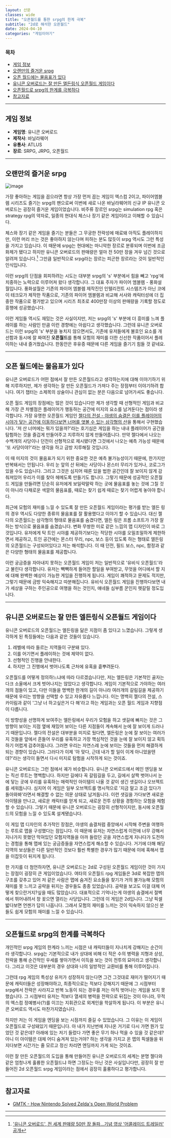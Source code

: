 ```yaml
---
layout: 산문
classes: wide
title: "오픈월드를 통한 srpg의 한계 극복"
subtitle: "2d로 해석한 오픈월드"
date: 2024-04-10
categories: "게임이야기"
---
```


### 목차

- [게임 정보](#게임-정보)
- [오랜만의 즐거운 srpg](#오랜만의-즐거운-srpg)
- [오픈 월드에는 물음표가 있다](#오픈-월드에는-물음표가-있다)
- [유니콘 오버로드는 잘 만든 엘든링식 오픈월드 게임이다](#유니콘-오버로드는-잘-만든-엘든링식-오픈월드-게임이다)
- [오픈월드로 srpg의 한계를 극복하다](#오픈월드로-srpg의-한계를-극복하다)
- [참고자료](#참고자료)

---

## 게임 정보

- **게임명**: 유니콘 오버로드
- **제작사**: 바닐라웨어
- **유통사**: ATLUS
- **장르**: SRPG, JRPG, 오픈월드

---

## 오랜만의 즐거운 srpg

![image](https://imgur.com/24xT1Zy.jpg)

가장 좋아하는 게임을 꼽으라면 항상 가장 먼저 꼽는 게임이 엑스컴 2이고, 파이어엠블렘 시리즈도 즐기는 srpg의 팬으로써 이번에 새로 나온 바닐라웨어의 신규 IP 유니콘 오버로드는 굉장히 즐거운 게임이었습니다. 비주류 장르인 srpg는 simulation rpg 혹은 strategy rpg의 약자로, 일종의 현대식 체스나 장기 같은 게임이라고 이해할 수 있습니다.

체스와 장기 같은 게임을 즐기는 분들은 그 무궁한 전략성에 매료돼 아직도 플레이하지만, 이런 머리 쓰는 것은 좋아하지 않는다며 피하는 분도 많듯이 srpg 역시도 그런 특성을 가지고 있습니다. 이 때문에 srpg는 현대에는 마니악한 장르로 분류되며 이번에 조금 화제가 됐다고 하지만 유니콘 오버로드의 판매량은 얼마 전 50만 장을 겨우 넘긴 것으로 알려져 있습니다.[^1] 그만큼 일반적으로 srpg라는 장르는 피곤한 장르라는 것이 일반적인 인식입니다.

이런 srpg의 단점을 회피하려는 시도는 대부분 srpg의 's' 부분에서 힘을 빼고 'rpg'에 치중하는 노력으로 이루어져 왔다 생각합니다. 그 대표 주자가 파이어 엠블렘 - 풍화설월입니다. 풍화설월은 기존의 파이어 엠블렘 제작진인 인텔리전트 시스템즈가 아닌 코에이 테크모가 제작한 작품으로, 기존의 파이어 엠블렘과 비교해 서사와 캐릭터성에 더 집중한 작품으로 평가받고 있으며 시리즈 최초로 400만장 이상의 판매량을 기록할 정도로 흥행에 성공했습니다.

이런 게임들 역시도 재밌는 것은 사실이지만, 저는 srpg의 's' 부분에 더 흥미를 느껴 플레이를 하는 사람인 만큼 이런 경향에는 아쉽다고 생각했습니다. 그런데 유니콘 오버로드는 이런 srpg의 's' 부분을 놓치지 않으면서도, 기존에 유저들에게 불호인 요소를 개선함과 동시에 잘 짜여진 **오픈월드**를 통해 모험의 재미를 더한 신선한 작품이어서 플레이하는 내내 즐거웠습니다. 한동안은 후유증 때문에 다른 게임을 즐기기 힘들 것 같네요.

---

## 오픈 월드에는 물음표가 있다

유니콘 오버로드가 어떤 점에서 잘 만든 오픈월드라고 생각하는지에 대해 이야기하기 위해 지루하지만, 제가 생각하는 잘 만든 오픈월드가 가져다 주는 장점부터 이야기하려 합니다. 여기 챕터는 소제목의 상술이니 관심이 없는 분은 다음으로 넘어가셔도 좋습니다.

오픈 월드 게임의 장점에는 많은 것이 있습니다만 제가 생각할 때 선형적인 게임과 비교해 가장 큰 차별점은 플레이어가 행동하는 공간에 미지의 요소를 남겨둔다는 점이라 생각합니다. 가장 유명한 오픈월드 게임인 [젤다의 전설 - 야생의 숨결은 이를 플레이어의 시야가 닿는 공간에 이동하다보면 너머를 엿볼 수 있는 삼각형의 산](https://youtu.be/CZzcVs8tNfE?si=z4-aptPDreFtVRJ-&t=311)을 통해서 구현했습니다. '저 산 너머에는 뭐가 있을까?'라는 호기심은 게임을 하는 내내 플레이어가 공간을 탐험하는 것을 즐겁게 만들어주고 지루하지 않게 만들어줍니다. 만약 젤다에서 나오는 수백개의 사당이나 던전이 선형적으로 제시됐다면 그것에서 나오는 예측 가능성 때문에 '또 사당이야?'라는 생각을 하고 금방 지루해질 것입니다.

이 때 미지의 것이 물음표가 되기 위한 중요한 것은 예측 불가능성이기 때문에, 한가지만 반복돼서는 안됩니다. 우리 눈 앞의 산 뒤에는 사당이나 몬스터 무리가 있거나, 코로그가 있을 수도 있습니다. 그리고 그것은 심지어 때론 있을 법한 공간인데 잘 보이지 않게 감춰져있어 우리가 이를 찾아 헤메도록 만들기도 합니다. 그렇기 때문에 성공적인 오픈월드 게임을 만들려면 단순히 유저에게 보일락말락 하는 곳에 물음표를 놓는 것에 그칠 것이 아니라 다채로운 색깔의 물음표를, 때로는 찾기 쉽게 때로는 찾기 어렵게 놓아야 합니다.

최근에 모험의 재미를 느낄 수 있도록 잘 만든 오픈월드 게임이라는 평가를 받는 엘든 링의 경우 역시도 다양한 종류의 물음표를 잘 활용했다고 이야기 할 수 있습니다. 대신 젤다의 오픈월드는 삼각형의 형태로 물음표를 숨겼다면, 엘든 링은 프롬 소프트가 가장 잘하는 방식으로 물음표를 숨겼습니다. 변화 무쌍한 미로 같은 느낌의 맵 디자인이 바로 그것입니다. 유저에게 탁 트인 시야를 제공하기보다는 적당한 시야를 오밀조밀하게 제한하면서 제공하고, 트인 공간에는 몬스터 무리, npc, 보스 등이 있도록 하는 형태로 엘든링의 오픈월드는 구성되어있다고 저는 해석합니다. 이 때 던전, 필드 보스, npc, 함정과 같은 다양한 형태의 물음표를 제공합니다.

이런 궁금증을 자아내지 못하는 오픈월드 게임이 저는 일반적으로 '유비식 오픈월드'라고 불린다 생각합니다. 유저는 빽빽하게 들어찬 할일을 부여받고, 무엇을 어디에서 할 지에 대해 완벽한 예상이 가능한 게임을 진행하게 됩니다. 게임이 쾌적하고 문제도 적지만, 그렇기 때문에 금방 익숙해지고 따분해집니다. 유비식 오픈월드 게임을 진행하다보면 내가 세상을 구하는 주인공으로 여행을 하는 것인지, 얘네들 심부름 꾼인지 헷갈릴 정도입니다.

---

## 유니콘 오버로드는 잘 만든 엘든링식 오픈월드 게임이다

유니콘 오버로드의 오픈월드는 엘든링을 닮은 지점이 좀 있다고 느꼈습니다. 그렇게 생각하게 된 특징들에는 다음과 같은 것들이 있습니다.

1. 레벨에 따라 들르는 지역들이 구분돼 있다.
2. 이를 어기면서 플레이하는 것에 제약이 없다.
3. 선형적인 진행을 안내한다.
4. 하지만 그 진행에서 벗어나도록 근처에 유혹을 흩뿌려둔다.

오픈월드를 어떻게 정의하느냐에 따라 다르겠습니다만, 저는 엘든링은 기본적인 골자는 다크 소울에서 크게 벗어나지는 않았다고 생각합니다. 게임이 기본적으로 가야하는 여러개의 점들이 있고, 다만 이들을 명백한 한개의 길이 아니라 여러개의 갈림길을 제공하기 때문에 우리는 방향을 선택할 수 있고 자유롭다 느낍니다. 이는 명백히 젤다의 전설, 스카이림과 같이 '그냥 너 하고싶은거 다 해'라고 하는 게임과는 오픈 월드 게임과 지향점이 다릅니다.

이 방향성을 선명하게 보여주는 엘든링에서 우리가 모험을 하고 샛길에 빠지는 것은 그 방향이 보이는 지점 옆에 재밌어 보이는 다른 지점들이 계속해서 눈에 잘 보이게 드러나기 때문입니다. 젤다의 전설은 대부분을 미지로 뒀다면, 엘든링은 눈에 잘 보이는 여러가지 것들을 앞에서 흔들어 우리를 유혹하고 가장 핵심적인 것을 눈에 잘 보이지 않고 획득하기 어렵게 감추어둡니다. 그러면 우리는 자연스레 눈에 보이는 것들을 먼저 해결하게 되는 경향이 있습니다. 그러다가 이제 '아 맞다, 근데 내가 할 일이 이게 아니었을텐데?'라는 생각이 들면서 다시 미지로 탐험을 시작하게 되는 것이죠.

유니콘 오버로드는 그런 점에서 궤가 비슷합니다. 유니콘 오버로드에서 메인 엔딩을 보는 직선 루트는 명백합니다. 하지만 길에다 꼭 갈림길을 두고, 길에서 살짝 벗어나서 눈에 닿는 곳에 우리를 유혹하는 매력적인 아이템이 나올 것 같이 생긴 샛길이나 오브젝트를 세워둡니다. 심지어 이 게임은 일부 오브젝트를 명시적으로 '지금 말고 조금 있다가 돌아와봐'라면서 해결할 수 없는 의문 상태로 남겨둡니다. 이런 샛길을 가다보면 새로운 아이템을 만나고, 새로운 캐릭터를 얻게 되고, 새로운 전투 상황을 경험하는 모험을 체험할 수 있습니다. 그렇기 때문에 유니콘 오버로드는 굉장히 선형적이지만, 동시에 오픈월드의 모험을 느낄 수 있도록 설계됐습니다.

이 게임 맵 디자인의 추가적인 장점은, 야생의 숨결처럼 중앙에서 시작해 주변을 여행하는 루트로 맵을 구성했다는 점입니다. 이 때문에 유저는 자연스럽게 이전에 너무 강해서 지나가지 못했던 막혀있던 모험지역들을 아까 들렀던 곳을 자연스럽게 지나다가 도전하는 경험을 통해 맵에 있는 궁금증들을 자연스럽게 해소할 수 있습니다. 거기에 더해 해당 지역의 보상들은 다른 일반적인 것보다 훨씬 특별한 경우가 많기 때문에 이에 혹해서 맵을 이잡듯이 뒤지게 됩니다.

한 가지를 더 첨언하자면, 유니콘 오버로드는 2d로 구성된 오픈월드 게임이란 것이 가지는 장점이 굉장히 큰 게임이었습니다. 여타의 오픈월드 rpg 게임들은 3d로 복잡한 맵의 구조를 갖추고 있어 저 같은 사람은 맵에 숨겨진 요소들을 찾기가 거의 불가능해 모험의 재미를 못 느끼고 공략을 뒤지는 경우들도 종종 있었습니다. 공략을 보고도 이걸 대체 어떻게 찾으란거지?싶을 때도 많았습니다. 대표적으로 기억나는게 야생의 숨결에서 절벽에서 뛰어내려서 창 꽂으면 열리는 사당입니다. 그런데 이 게임은 2d입니다. 그냥 픽셀 밟다보면 언젠가 답이 나옵니다. 그래서 모험의 재미를 느끼는 것이 익숙하지 않으신 분들도 쉽게 모험의 재미를 느낄 수 있습니다.

---

## 오픈월드로 srpg의 한계를 극복하다

개인적인 srpg 게임의 한계라 느끼는 시점은 내 캐릭터들이 지나치게 강해지는 순간이라 생각합니다. srpg는 기본적으로 내가 상대에 비해 더 적은 수의 병력을 지형과 상성, 전략을 통해 순간적인 우세를 쌓아가면서 이득을 보는 것이 전투의 묘미라고 생각합니다. 그리고 이것은 대부분의 경우 상대와 나의 일방적인 교환비를 통해 이루어집니다.

그런데 rpg 게임의 특성상 유저가 성장하지 않는다면 그건 그것대로 재미가 떨어지기 때문에 캐릭터들은 성장해야하고, 최종적으로는 적보다 강해지기 때문에 그 시점부터 srpg에서 전략은 사라지고 반복 노동이 되는 경우를 저는 아직 벗어나는 게임을 보지 못했습니다. 그 시점부터 유저는 적보다 열세의 병력을 전략으로 뒤집는 것이 아니라, 무적의 엑스컴 정예병사(?)를 이끄는 지휘관으로 외계인을 학살하게 됩니다. 이 부분은 유니콘 오버로드 역시도 마찬가지였습니다.

하지만 저는 이 게임을 엔딩을 보는 시점까지 즐길 수 있었습니다. 그 이유는 이 게임이 오픈월드로 구성돼있기 때문입니다. 아 내가 지난번에 지나온 거기로 다시 가면 뭔가 있었던 것 같은데? 아래에 있는 저기 들렀다 가면 좋은 무기 하나 먹을 수 있을 것 같은데? 아니 이 아이템은 대체 어디 숨겨져 있는거야? 하는 생각을 가지고 온 맵의 픽셀들을 뒤지다보면 시간가는 줄 모르고 정신 차리면 엔딩까지 가게 되는 것이죠.

이런 잘 만든 오픈월드의 도입을 통해 만들어진 유니콘 오버로드의 세계는 분명 젤다와 같은 엄청나게 훌륭한 오픈월드냐 하면 그정도는 아닌 것은 사실입니다만, 굉장히 잘 만들어진 2d 오픈월드 srpg 게임이라는 점에서 굉장히 훌륭하다고 평가합니다.

---

## 참고자료

- [GMTK - How Nintendo Solved Zelda's Open World Problem](https://www.youtube.com/watch?v=CZzcVs8tNfE)

---

[^1]: ['유니콘 오버로드', 전 세계 판매량 50만 장 돌파…기념 영상 '어콜레이드 트레일러' 공개](https://thisisgame.com/webzine/nboard/6/?n=186957)
